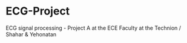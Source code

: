 # ECG-Project
ECG signal processing - Project A at the ECE Faculty at the Technion /  Shahar &amp; Yehonatan
